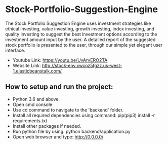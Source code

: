 # Stock-Portfolio-Suggestion-Engine
The Stock Portfolio Suggestion Engine uses investment strategies like ethical investing, value investing, growth investing, index investing, and quality investing to suggest the best investment options according to the investment amount input by the user. A detailed report of the suggested stock portfolio is presented to the user, through our simple yet elegant user interface.
- Youtube Link: https://youtu.be/UvArvERO2TA
- Website Link: http://stock-env.xwcpz5tgzz.us-west-1.elasticbeanstalk.com/

## How to setup and run the project:

- Python 3.6 and above.
- Open cmd console
- Use cd command to navigate to the 'backend' folder.
- Install all required dependencies using command: pip(pip3) install -r requirements.txt
- Install other packages if needed.
- Run python file by using: python backend/application.py
- Open web browser and type: http://0.0.0.0/
